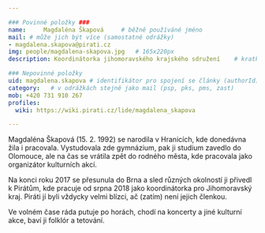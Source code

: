 ```yaml
---

### Povinné položky ###
name:     Magdaléna Škapová  	# běžně používáné jméno
mail: # může jich být více (samostatné odrážky)
- magdalena.skapova@pirati.cz
img: people/magdalena-skapova.jpg   # 165x220px
description: Koordinátorka jihomoravského krajského sdružení 	# kratký popis, max 160 znaků

### Nepovinné položky
uid: magdalena.skapova # identifikátor pro spojení se články (authorId)
category: 	# v odrážkách stejně jako mail (psp, pks, pms, zast)
mob: +420 731 910 267
profiles:
  wiki: https://wiki.pirati.cz/lide/magdalena_skapova

---
```


Magdaléna Škapová (15. 2. 1992) se narodila v Hranicích, kde donedávna žila i pracovala. Vystudovala zde gymnázium, pak ji studium zavedlo do Olomouce, ale na čas se vrátila zpět do rodného města, kde pracovala jako organizátor kulturních akcí.

Na konci roku 2017 se přesunula do Brna a sled různých okolností ji přivedl k Pirátům, kde pracuje od srpna 2018 jako koordinátorka pro Jihomoravský kraj. Piráti jí byli vždycky velmi blízci, ač (zatím) není jejich členkou.

Ve volném čase ráda putuje po horách, chodí na koncerty a jiné kulturní akce, baví ji folklór a tetování. 
